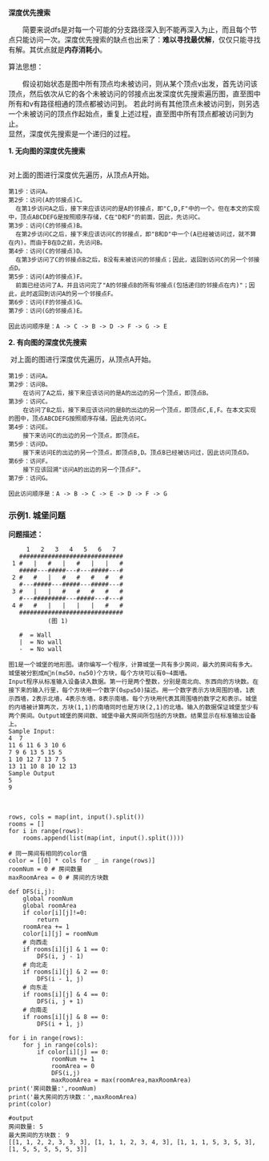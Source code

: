 **深度优先搜索**

&emsp;&emsp;简要来说dfs是对每一个可能的分支路径深入到不能再深入为止，而且每个节点只能访问一次。深度优先搜索的缺点也出来了：**难以寻找最优解**，仅仅只能寻找有解。其优点就是**内存消耗小**。

算法思想：

&emsp;&emsp;假设初始状态是图中所有顶点均未被访问，则从某个顶点v出发，首先访问该顶点，然后依次从它的各个未被访问的邻接点出发深度优先搜索遍历图，直至图中所有和v有路径相通的顶点都被访问到。 若此时尚有其他顶点未被访问到，则另选一个未被访问的顶点作起始点，重复上述过程，直至图中所有顶点都被访问到为止。   
显然，深度优先搜索是一个递归的过程。

**1. 无向图的深度优先搜索**

<img src="https://github.com/wangkuiwu/datastructs_and_algorithm/blob/master/pictures/graph/iterator/02.jpg?raw=true" alt="">  

对上面的图进行深度优先遍历，从顶点A开始。  

```
第1步：访问A。    
第2步：访问(A的邻接点)C。     
  在第1步访问A之后，接下来应该访问的是A的邻接点，即"C,D,F"中的一个。但在本文的实现中，顶点ABCDEFG是按照顺序存储，C在"D和F"的前面，因此，先访问C。   
第3步：访问(C的邻接点)B。    
  在第2步访问C之后，接下来应该访问C的邻接点，即"B和D"中一个(A已经被访问过，就不算在内)。而由于B在D之前，先访问B。    
第4步：访问(C的邻接点)D。    
  在第3步访问了C的邻接点B之后，B没有未被访问的邻接点；因此，返回到访问C的另一个邻接点D。    
第5步：访问(A的邻接点)F。    
  前面已经访问了A，并且访问完了"A的邻接点B的所有邻接点(包括递归的邻接点在内)"；因此，此时返回到访问A的另一个邻接点F。    
第6步：访问(F的邻接点)G。   
第7步：访问(G的邻接点)E。

因此访问顺序是：A -> C -> B -> D -> F -> G -> E
```

**2. 有向图的深度优先搜索**

<img src="https://github.com/wangkuiwu/datastructs_and_algorithm/blob/master/pictures/graph/iterator/04.jpg?raw=true" alt="">  
对上面的图进行深度优先遍历，从顶点A开始。   

```
第1步：访问A。 
第2步：访问B。 
    在访问了A之后，接下来应该访问的是A的出边的另一个顶点，即顶点B。 
第3步：访问C。 
    在访问了B之后，接下来应该访问的是B的出边的另一个顶点，即顶点C,E,F。在本文实现的图中，顶点ABCDEFG按照顺序存储，因此先访问C。 
第4步：访问E。 
    接下来访问C的出边的另一个顶点，即顶点E。 
第5步：访问D。 
    接下来访问E的出边的另一个顶点，即顶点B,D。顶点B已经被访问过，因此访问顶点D。 
第6步：访问F。 
    接下应该回溯"访问A的出边的另一个顶点F"。 
第7步：访问G。

因此访问顺序是：A -> B -> C -> E -> D -> F -> G
```

### 示例1. 城堡问题

**问题描述：**

```
     1   2   3   4   5   6   7  
   #############################
 1 #   |   #   |   #   |   |   #
   #####---#####---#---#####---#
 2 #   #   |   #   #   #   #   #
   #---#####---#####---#####---#
 3 #   |   |   #   #   #   #   #
   #---#########---#####---#---#
 4 #   #   |   |   |   |   #   #
   #############################
           (图 1)

   #  = Wall   
   |  = No wall
   -  = No wall

图1是一个城堡的地形图。请你编写一个程序，计算城堡一共有多少房间，最大的房间有多大。城堡被分割成mn(m≤50，n≤50)个方块，每个方块可以有0~4面墙。 
Input程序从标准输入设备读入数据。第一行是两个整数，分别是南北向、东西向的方块数。在接下来的输入行里，每个方块用一个数字(0≤p≤50)描述。用一个数字表示方块周围的墙，1表示西墙，2表示北墙，4表示东墙，8表示南墙。每个方块用代表其周围墙的数字之和表示。城堡的内墙被计算两次，方块(1,1)的南墙同时也是方块(2,1)的北墙。输入的数据保证城堡至少有两个房间。Output城堡的房间数、城堡中最大房间所包括的方块数。结果显示在标准输出设备上。 
Sample Input:
4  7 
11 6 11 6 3 10 6 
7 9 6 13 5 15 5 
1 10 12 7 13 7 5 
13 11 10 8 10 12 13 
Sample Output
5
9
```

<img src="//img-blog.csdn.net/20180316152743872?watermark/2/text/Ly9ibG9nLmNzZG4ubmV0L0xaSF8xMjM0NQ==/font/5a6L5L2T/fontsize/400/fill/I0JBQkFCMA==/dissolve/70" alt="">   
<img src="//img-blog.csdn.net/20180316152812703?watermark/2/text/Ly9ibG9nLmNzZG4ubmV0L0xaSF8xMjM0NQ==/font/5a6L5L2T/fontsize/400/fill/I0JBQkFCMA==/dissolve/70" alt="">  

<img src="//img-blog.csdn.net/20180316152908233?watermark/2/text/Ly9ibG9nLmNzZG4ubmV0L0xaSF8xMjM0NQ==/font/5a6L5L2T/fontsize/400/fill/I0JBQkFCMA==/dissolve/70" alt="">  

```
rows, cols = map(int, input().split())
rooms = []
for i in range(rows):
    rooms.append(list(map(int, input().split())))

# 同一房间有相同的color值
color = [[0] * cols for _ in range(rows)]
roomNum = 0 # 房间数量
maxRoomArea = 0 # 房间的方块数

def DFS(i,j):
    global roomNum
    global roomArea
    if color[i][j]!=0:
        return
    roomArea += 1
    color[i][j] = roomNum
    # 向西走
    if rooms[i][j] & 1 == 0:
        DFS(i, j - 1)
    # 向北走
    if rooms[i][j] & 2 == 0:
        DFS(i - 1, j)
    # 向东走
    if rooms[i][j] & 4 == 0:
        DFS(i, j + 1)
    # 向南走
    if rooms[i][j] & 8 == 0:
        DFS(i + 1, j)

for i in range(rows):
    for j in range(cols):
        if color[i][j] == 0:
            roomNum += 1
            roomArea = 0
            DFS(i,j)
            maxRoomArea = max(roomArea,maxRoomArea)
print('房间数量:',roomNum)
print('最大房间的方块数：',maxRoomArea)
print(color)

#output
房间数量: 5
最大房间的方块数： 9
[[1, 1, 2, 2, 3, 3, 3], [1, 1, 1, 2, 3, 4, 3], [1, 1, 1, 5, 3, 5, 3], [1, 5, 5, 5, 5, 5, 3]]
```
